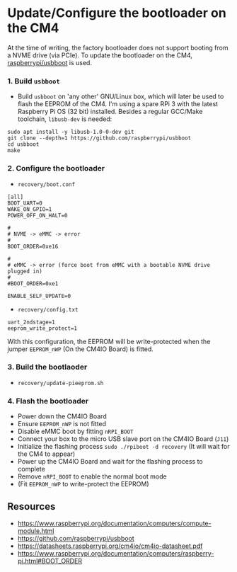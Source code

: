 # Update/Configure the bootloader on the CM4

At the time of writing, the factory bootloader does not support booting from a NVME drive (via PCIe).
To update the bootloader on the CM4, [raspberrypi/usbboot](https://github.com/raspberrypi/usbboot) is used.

### 1. Build `usbboot`
- Build `usbboot` on 'any other' GNU/Linux box, which will later be used to flash the EEPROM of the CM4. I'm using a spare RPi 3 with the latest Raspberry Pi OS (32 bit) installed.
  Besides a regular GCC/Make toolchain, `libusb-dev` is needed:
```
sudo apt install -y libusb-1.0-0-dev git
git clone --depth=1 https://github.com/raspberrypi/usbboot
cd usbboot
make
```

### 2. Configure the bootloader
- `recovery/boot.conf`

```
[all]
BOOT_UART=0
WAKE_ON_GPIO=1
POWER_OFF_ON_HALT=0

#
# NVME -> eMMC -> error
#
BOOT_ORDER=0xe16

#
# eMMC -> error (force boot from eMMC with a bootable NVME drive plugged in)
#
#BOOT_ORDER=0xe1

ENABLE_SELF_UPDATE=0
```

- `recovery/config.txt`

```
uart_2ndstage=1
eeprom_write_protect=1
```

With this configuration, the EEPROM will be write-protected when the jumper `EEPROM_nWP` (On the CM4IO Board) is fitted.

### 3. Build the bootlaoder
- `recovery/update-pieeprom.sh`

### 4. Flash the bootloader
- Power down the CM4IO Board
- Ensure `EEPROM_nWP` is not fitted
- Disable eMMC boot by fitting `nRPI_BOOT`
- Connect your box to the micro USB slave port on the CM4IO Board (`J11`)
- Initialize the flashing process `sudo ./rpiboot -d recovery` (It will wait for the CM4 to appear)
- Power up the CM4IO Board and wait for the flashing process to complete
- Remove `nRPI_BOOT` to enable the normal boot mode
- (Fit `EEPROM_nWP` to write-protect the EEPROM)

## Resources
- https://www.raspberrypi.org/documentation/computers/compute-module.html
- https://github.com/raspberrypi/usbboot
- https://datasheets.raspberrypi.org/cm4io/cm4io-datasheet.pdf
- https://www.raspberrypi.org/documentation/computers/raspberry-pi.html#BOOT_ORDER

